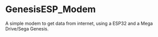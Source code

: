 # GenesisESP_Modem
A simple modem to get data from internet, using a ESP32 and a Mega Drive/Sega Genesis.

